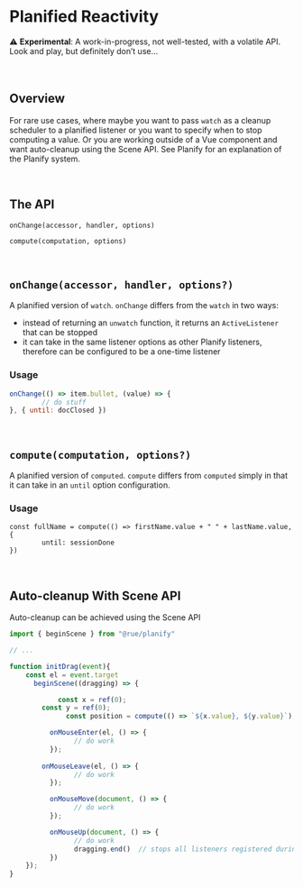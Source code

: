 # Planified Reactivity

<aside>
⚠️ <b>Experimental</b>: A work-in-progress, not well-tested, with a volatile API. Look and play, but definitely don’t use…
</aside>
<br/>
<br/>

## Overview

For rare use cases, where maybe you want to pass `watch` as a cleanup scheduler to a planified listener or you want to specify when to stop computing a value. Or you are working outside of a Vue component and want auto-cleanup using the Scene API. See Planify for an explanation of the Planify system.

<br/>

## The API

`onChange(accessor, handler, options)`

`compute(computation, options)`

<br/>

## `onChange(accessor, handler, options?)`

A planified version of `watch`. `onChange` differs from the `watch` in two ways: 

- instead of returning an `unwatch` function, it returns an `ActiveListener` that can be stopped
- it can take in the same listener options as other Planify listeners, therefore can be configured to be a one-time listener

### Usage

```jsx
onChange(() => item.bullet, (value) => {
		// do stuff
}, { until: docClosed })
```
<br/>

## `compute(computation, options?)`

A planified version of `computed`.  `compute` differs from `computed` simply in that it can take in an `until` option configuration.

### Usage

```tsx
const fullName = compute(() => firstName.value + " " + lastName.value, { 
		until: sessionDone 
})
```
<br/>

## Auto-cleanup With Scene API

Auto-cleanup can be achieved using the Scene API

```jsx
import { beginScene } from "@rue/planify"

// ...

function initDrag(event){
    const el = event.target
	  beginScene((dragging) => {

		    const x = ref(0);
        const y = ref(0);
			  const position = compute(() => `${x.value}, ${y.value}`);

	      onMouseEnter(el, () => {
		        // do work
	      });
 
        onMouseLeave(el, () => {
	 	        // do work
	      });

    	  onMouseMove(document, () => {
		        // do work
	      });

    	  onMouseUp(document, () => {
		        // do work
		        dragging.end()  // stops all listeners registered during scene
	      })
    });
}
```
